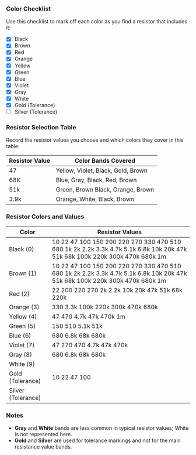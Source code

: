 ### Color Checklist
Use this checklist to mark off each color as you find a resistor that includes it:

- [X] Black
- [X] Brown
- [X] Red
- [X] Orange
- [X] Yellow
- [X] Green
- [X] Blue
- [X] Violet
- [X] Gray
- [X] White
- [X] Gold (Tolerance)
- [ ] Silver (Tolerance)

### Resistor Selection Table
Record the resistor values you choose and which colors they cover in this table:

| Resistor Value | Color Bands Covered |
|----------------|---------------------|
|         47        | Yellow, Violet, Black, Gold, Brown    |
|         68K       | Blue, Gray, Black, Red, Brown         |
|         51k       | Green, Brown Black, Orange, Brown     |
|         3.9k      | Orange, White, Black, Brown           |

### Resistor Colors and Values

| Color     | Resistor Values   |
|-----------|-------------------|
| Black (0) |  10 22 47 100 150 200 220 270 330 470 510 680 1k 2k 2.2k 3.3k 4.7k 5.1k 6.8k 10k 20k 47k 51k 68k 100k 220k 300k 470k 680k 1m |
| Brown (1) |  10 22 47 100 150 200 220 270 330 470 510 680 1k 2k 2.2k 3.3k 4.7k 5.1k 6.8k 10k 20k 47k 51k 68k 100k 220k 300k 470k 680k 1m|
| Red (2)   |  22  200 220 270 2k 2.2k 10k 20k 47k 51k 68k 220k |
| Orange (3)|  330 3.3k 100k 220k 300k 470k 680k |
| Yellow (4)|  47 470 4.7k 47k 470k 1m |
| Green (5) |  150 510 5.1k 51k   |
| Blue (6)  |  680 6.8k 68k 680k   |
| Violet (7)|  47 270 470 4.7k 47k 470k |
| Gray (8)  |  680 6.8k 68k 680k  |
| White (9) |                   |
| Gold (Tolerance) | 10 22 47 100 |
| Silver (Tolerance) |  |

### Notes
- **Gray** and **White** bands are less common in typical resistor values; White is not represented here.
- **Gold** and **Silver** are used for tolerance markings and not for the main resistance value bands.
